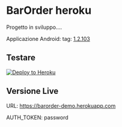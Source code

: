 # BarOrder heroku

Progetto in sviluppo....

Applicazione Android: tag: [1.2.103](https://github.com/therickys93/BarOrderAndroid/releases/tag/1.2.103)

## Testare

[![Deploy to Heroku](https://www.herokucdn.com/deploy/button.png)](https://heroku.com/deploy)


## Versione Live

URL: https://barorder-demo.herokuapp.com

AUTH_TOKEN: password
